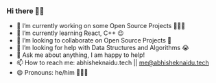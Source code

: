 ### Hi there 👋🏽

- 🔭 I’m currently working on some Open Source Projects 👨🏽‍💻
- 🌱 I’m currently learning React, C++ 😉
- 👯 I’m looking to collaborate on Open Source Projects 🤝
- 🤔 I’m looking for help with Data Structures and Algorithms 😭
- 💬 Ask me about anything, I am happy to help! 
- 📫 How to reach me: abhisheknaidu.tech || me@abhisheknaidu.tech
- 😄 Pronouns: he/him 🚵🏽‍♀️

